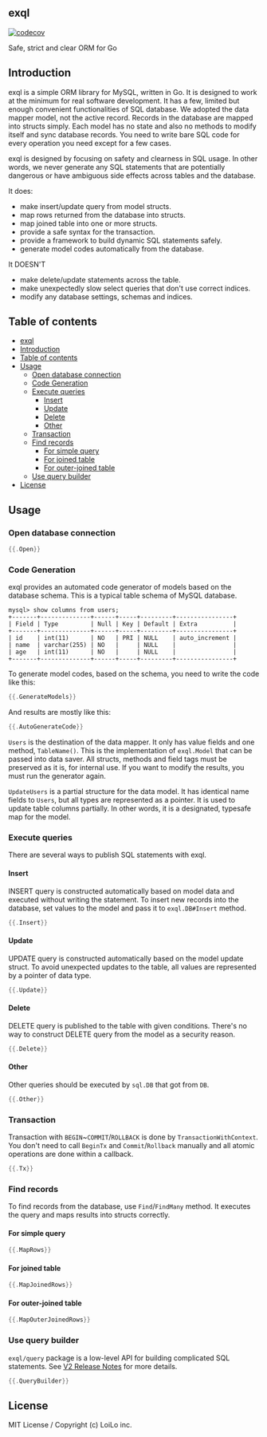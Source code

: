 exql
---
[![codecov](https://codecov.io/gh/loilo-inc/exql/branch/master/graph/badge.svg?token=aGixN2xIMP)](https://codecov.io/gh/loilo-inc/exql)

Safe, strict and clear ORM for Go

## Introduction

exql is a simple ORM library for MySQL, written in Go. It is designed to work at the minimum for real software development. It has a few, limited but enough convenient functionalities of SQL database.
We adopted the data mapper model, not the active record. Records in the database are mapped into structs simply. Each model has no state and also no methods to modify itself and sync database records. You need to write bare SQL code for every operation you need except for a few cases.

exql is designed by focusing on safety and clearness in SQL usage. In other words, we never generate any SQL statements that are potentially dangerous or have ambiguous side effects across tables and the database.

It does:

- make insert/update query from model structs.
- map rows returned from the database into structs.
- map joined table into one or more structs.
- provide a safe syntax for the transaction.
- provide a framework to build dynamic SQL statements safely.
- generate model codes automatically from the database.

It DOESN'T

- make delete/update statements across the table.
- make unexpectedly slow select queries that don't use correct indices.
- modify any database settings, schemas and indices.

## Table of contents

- [exql](#exql)
- [Introduction](#introduction)
- [Table of contents](#table-of-contents)
- [Usage](#usage)
  - [Open database connection](#open-database-connection)
  - [Code Generation](#code-generation)
  - [Execute queries](#execute-queries)
    - [Insert](#insert)
    - [Update](#update)
    - [Delete](#delete)
    - [Other](#other)
  - [Transaction](#transaction)
  - [Find records](#find-records)
    - [For simple query](#for-simple-query)
    - [For joined table](#for-joined-table)
    - [For outer-joined table](#for-outer-joined-table)
  - [Use query builder](#use-query-builder)
- [License](#license)

## Usage

### Open database connection

```go
{{.Open}}
```

### Code Generation
exql provides an automated code generator of models based on the database schema. This is a typical table schema of MySQL database.

```
mysql> show columns from users;
+-------+--------------+------+-----+---------+----------------+
| Field | Type         | Null | Key | Default | Extra          |
+-------+--------------+------+-----+---------+----------------+
| id    | int(11)      | NO   | PRI | NULL    | auto_increment |
| name  | varchar(255) | NO   |     | NULL    |                |
| age   | int(11)      | NO   |     | NULL    |                |
+-------+--------------+------+-----+---------+----------------+
```

To generate model codes, based on the schema, you need to write the code like this:

```go
{{.GenerateModels}}
```

And results are mostly like this:

```go
{{.AutoGenerateCode}}
```

`Users` is the destination of the data mapper. It only has value fields and one method, `TableName()`. This is the implementation of `exql.Model` that can be passed into data saver. All structs, methods and field tags must be preserved as it is, for internal use. If you want to modify the results, you must run the generator again.

`UpdateUsers` is a partial structure for the data model. It has identical name fields to `Users`, but all types are represented as a pointer. It is used to update table columns partially. In other words, it is a designated, typesafe map for the model.

### Execute queries

There are several ways to publish SQL statements with exql.

#### Insert

INSERT query is constructed automatically based on model data and executed without writing the statement. To insert new records into the database, set values to the model and pass it to `exql.DB#Insert` method.

```go
{{.Insert}}
```

#### Update

UPDATE query is constructed automatically based on the model update struct. To avoid unexpected updates to the table, all values are represented by a pointer of data type.

```go
{{.Update}}
```

#### Delete

DELETE query is published to the table with given conditions. There's no way to construct DELETE query from the model as a security reason.

```go
{{.Delete}}
```

#### Other

Other queries should be executed by `sql.DB` that got from `DB`.

```go
{{.Other}}
```

### Transaction

Transaction with `BEGIN`~`COMMIT`/`ROLLBACK` is done by `TransactionWithContext`. You don't need to call `BeginTx` and `Commit`/`Rollback` manually and all atomic operations are done within a callback.

```go
{{.Tx}}
```

### Find records

To find records from the database, use `Find`/`FindMany` method. It executes the query and maps results into structs correctly.

#### For simple query

```go
{{.MapRows}}
```

#### For joined table

```go
{{.MapJoinedRows}}
```

#### For outer-joined table

```go
{{.MapOuterJoinedRows}}
```

### Use query builder

`exql/query` package is a low-level API for building complicated SQL statements. See [V2 Release Notes](https://github.com/loilo-inc/exql/blob/main/changelogs/v2.0.md#exqlquery-package) for more details.

```go
{{.QueryBuilder}}
```

## License

MIT License / Copyright (c) LoiLo inc.

